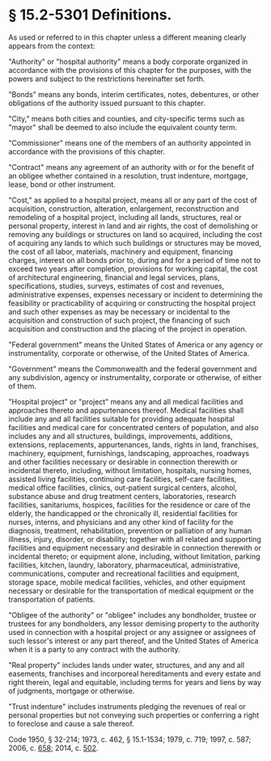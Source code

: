 # § 15.2-5301 Definitions.

<p>As used or referred to in this chapter unless a different meaning clearly appears from the context:</p><p>"Authority" or "hospital authority" means a body corporate organized in accordance with the provisions of this chapter for the purposes, with the powers and subject to the restrictions hereinafter set forth.</p><p>"Bonds" means any bonds, interim certificates, notes, debentures, or other obligations of the authority issued pursuant to this chapter.</p><p>"City," means both cities and counties, and city-specific terms such as "mayor" shall be deemed to also include the equivalent county term.</p><p>"Commissioner" means one of the members of an authority appointed in accordance with the provisions of this chapter.</p><p>"Contract" means any agreement of an authority with or for the benefit of an obligee whether contained in a resolution, trust indenture, mortgage, lease, bond or other instrument.</p><p>"Cost," as applied to a hospital project, means all or any part of the cost of acquisition, construction, alteration, enlargement, reconstruction and remodeling of a hospital project, including all lands, structures, real or personal property, interest in land and air rights, the cost of demolishing or removing any buildings or structures on land so acquired, including the cost of acquiring any lands to which such buildings or structures may be moved, the cost of all labor, materials, machinery and equipment, financing charges, interest on all bonds prior to, during and for a period of time not to exceed two years after completion, provisions for working capital, the cost of architectural engineering, financial and legal services, plans, specifications, studies, surveys, estimates of cost and revenues, administrative expenses, expenses necessary or incident to determining the feasibility or practicability of acquiring or constructing the hospital project and such other expenses as may be necessary or incidental to the acquisition and construction of such project, the financing of such acquisition and construction and the placing of the project in operation.</p><p>"Federal government" means the United States of America or any agency or instrumentality, corporate or otherwise, of the United States of America.</p><p>"Government" means the Commonwealth and the federal government and any subdivision, agency or instrumentality, corporate or otherwise, of either of them.</p><p>"Hospital project" or "project" means any and all medical facilities and approaches thereto and appurtenances thereof. Medical facilities shall include any and all facilities suitable for providing adequate hospital facilities and medical care for concentrated centers of population, and also includes any and all structures, buildings, improvements, additions, extensions, replacements, appurtenances, lands, rights in land, franchises, machinery, equipment, furnishings, landscaping, approaches, roadways and other facilities necessary or desirable in connection therewith or incidental thereto, including, without limitation, hospitals, nursing homes, assisted living facilities, continuing care facilities, self-care facilities, medical office facilities, clinics, out-patient surgical centers, alcohol, substance abuse and drug treatment centers, laboratories, research facilities, sanitariums, hospices, facilities for the residence or care of the elderly, the handicapped or the chronically ill, residential facilities for nurses, interns, and physicians and any other kind of facility for the diagnosis, treatment, rehabilitation, prevention or palliation of any human illness, injury, disorder, or disability; together with all related and supporting facilities and equipment necessary and desirable in connection therewith or incidental thereto; or equipment alone, including, without limitation, parking facilities, kitchen, laundry, laboratory, pharmaceutical, administrative, communications, computer and recreational facilities and equipment, storage space, mobile medical facilities, vehicles, and other equipment necessary or desirable for the transportation of medical equipment or the transportation of patients.</p><p>"Obligee of the authority" or "obligee" includes any bondholder, trustee or trustees for any bondholders, any lessor demising property to the authority used in connection with a hospital project or any assignee or assignees of such lessor's interest or any part thereof, and the United States of America when it is a party to any contract with the authority.</p><p>"Real property" includes lands under water, structures, and any and all easements, franchises and incorporeal hereditaments and every estate and right therein, legal and equitable, including terms for years and liens by way of judgments, mortgage or otherwise.</p><p>"Trust indenture" includes instruments pledging the revenues of real or personal properties but not conveying such properties or conferring a right to foreclose and cause a sale thereof.</p><p>Code 1950, § 32-214; 1973, c. 462, § 15.1-1534; 1979, c. 719; 1997, c. 587; 2006, c. <a href='http://lis.virginia.gov/cgi-bin/legp604.exe?061+ful+CHAP0658'>658</a>; 2014, c. <a href='http://lis.virginia.gov/cgi-bin/legp604.exe?141+ful+CHAP0502'>502</a>.</p>